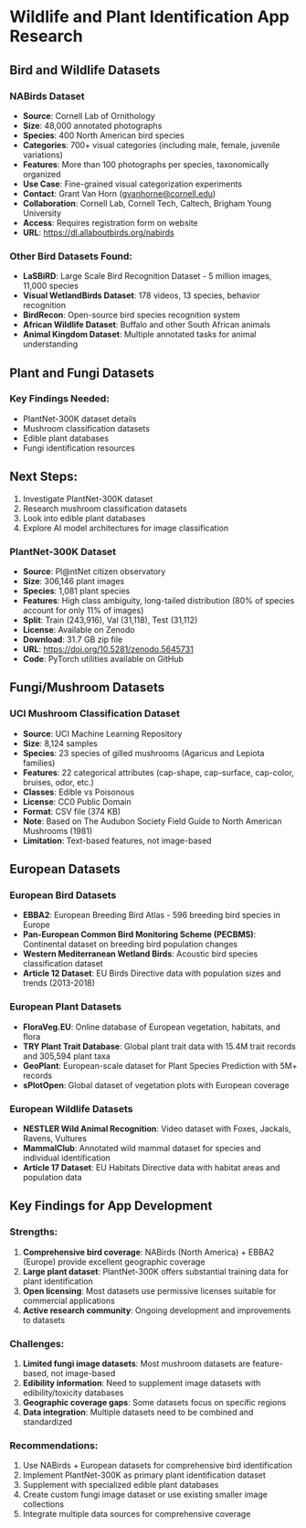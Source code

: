 # Wildlife and Plant Identification App Research

## Bird and Wildlife Datasets

### NABirds Dataset
- **Source**: Cornell Lab of Ornithology
- **Size**: 48,000 annotated photographs
- **Species**: 400 North American bird species
- **Categories**: 700+ visual categories (including male, female, juvenile variations)
- **Features**: More than 100 photographs per species, taxonomically organized
- **Use Case**: Fine-grained visual categorization experiments
- **Contact**: Grant Van Horn (gvanhorne@cornell.edu)
- **Collaboration**: Cornell Lab, Cornell Tech, Caltech, Brigham Young University
- **Access**: Requires registration form on website
- **URL**: https://dl.allaboutbirds.org/nabirds

### Other Bird Datasets Found:
- **LaSBiRD**: Large Scale Bird Recognition Dataset - 5 million images, 11,000 species
- **Visual WetlandBirds Dataset**: 178 videos, 13 species, behavior recognition
- **BirdRecon**: Open-source bird species recognition system
- **African Wildlife Dataset**: Buffalo and other South African animals
- **Animal Kingdom Dataset**: Multiple annotated tasks for animal understanding

## Plant and Fungi Datasets

### Key Findings Needed:
- PlantNet-300K dataset details
- Mushroom classification datasets
- Edible plant databases
- Fungi identification resources

## Next Steps:
1. Investigate PlantNet-300K dataset
2. Research mushroom classification datasets
3. Look into edible plant databases
4. Explore AI model architectures for image classification


### PlantNet-300K Dataset
- **Source**: Pl@ntNet citizen observatory
- **Size**: 306,146 plant images
- **Species**: 1,081 plant species
- **Features**: High class ambiguity, long-tailed distribution (80% of species account for only 11% of images)
- **Split**: Train (243,916), Val (31,118), Test (31,112)
- **License**: Available on Zenodo
- **Download**: 31.7 GB zip file
- **URL**: https://doi.org/10.5281/zenodo.5645731
- **Code**: PyTorch utilities available on GitHub

## Fungi/Mushroom Datasets

### UCI Mushroom Classification Dataset
- **Source**: UCI Machine Learning Repository
- **Size**: 8,124 samples
- **Species**: 23 species of gilled mushrooms (Agaricus and Lepiota families)
- **Features**: 22 categorical attributes (cap-shape, cap-surface, cap-color, bruises, odor, etc.)
- **Classes**: Edible vs Poisonous
- **License**: CC0 Public Domain
- **Format**: CSV file (374 KB)
- **Note**: Based on The Audubon Society Field Guide to North American Mushrooms (1981)
- **Limitation**: Text-based features, not image-based

## European Datasets

### European Bird Datasets
- **EBBA2**: European Breeding Bird Atlas - 596 breeding bird species in Europe
- **Pan-European Common Bird Monitoring Scheme (PECBMS)**: Continental dataset on breeding bird population changes
- **Western Mediterranean Wetland Birds**: Acoustic bird species classification dataset
- **Article 12 Dataset**: EU Birds Directive data with population sizes and trends (2013-2018)

### European Plant Datasets
- **FloraVeg.EU**: Online database of European vegetation, habitats, and flora
- **TRY Plant Trait Database**: Global plant trait data with 15.4M trait records and 305,594 plant taxa
- **GeoPlant**: European-scale dataset for Plant Species Prediction with 5M+ records
- **sPlotOpen**: Global dataset of vegetation plots with European coverage

### European Wildlife Datasets
- **NESTLER Wild Animal Recognition**: Video dataset with Foxes, Jackals, Ravens, Vultures
- **MammalClub**: Annotated wild mammal dataset for species and individual identification
- **Article 17 Dataset**: EU Habitats Directive data with habitat areas and population data

## Key Findings for App Development

### Strengths:
1. **Comprehensive bird coverage**: NABirds (North America) + EBBA2 (Europe) provide excellent geographic coverage
2. **Large plant dataset**: PlantNet-300K offers substantial training data for plant identification
3. **Open licensing**: Most datasets use permissive licenses suitable for commercial applications
4. **Active research community**: Ongoing development and improvements to datasets

### Challenges:
1. **Limited fungi image datasets**: Most mushroom datasets are feature-based, not image-based
2. **Edibility information**: Need to supplement image datasets with edibility/toxicity databases
3. **Geographic coverage gaps**: Some datasets focus on specific regions
4. **Data integration**: Multiple datasets need to be combined and standardized

### Recommendations:
1. Use NABirds + European datasets for comprehensive bird identification
2. Implement PlantNet-300K as primary plant identification dataset
3. Supplement with specialized edible plant databases
4. Create custom fungi image dataset or use existing smaller image collections
5. Integrate multiple data sources for comprehensive coverage
